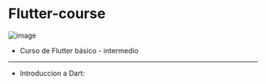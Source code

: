 # Flutter-course

![image](https://user-images.githubusercontent.com/78452543/226073109-fe88fb20-e46c-416c-a08e-46e2491c1574.png)

- Curso de Flutter básico - intermedio
---
- Introduccion a Dart:
